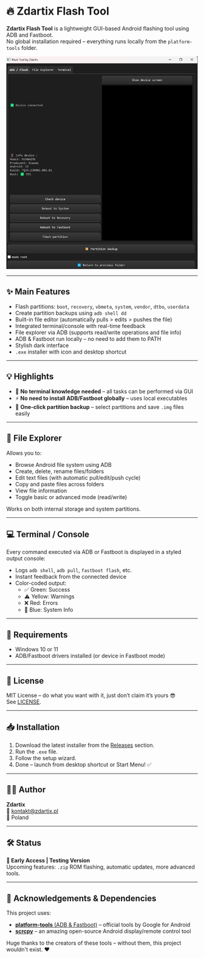 # 🔥 Zdartix Flash Tool

**Zdartix Flash Tool** is a lightweight GUI-based Android flashing tool using ADB and Fastboot.  
No global installation required – everything runs locally from the `platform-tools` folder.

![screenshot](docs/screenshot.png)

---

## ✨ Main Features

- Flash partitions: `boot`, `recovery`, `vbmeta`, `system`, `vendor`, `dtbo`, `userdata`
- Create partition backups using `adb shell dd`
- Built-in file editor (automatically pulls > edits > pushes the file)
- Integrated terminal/console with real-time feedback
- File explorer via ADB (supports read/write operations and file info)
- ADB & Fastboot run locally – no need to add them to PATH
- Stylish dark interface
- `.exe` installer with icon and desktop shortcut

---

## 💡 Highlights

- 🧠 **No terminal knowledge needed** – all tasks can be performed via GUI
- ⚡ **No need to install ADB/Fastboot globally** – uses local executables
- 💾 **One-click partition backup** – select partitions and save `.img` files easily

---

## 🧭 File Explorer

Allows you to:

- Browse Android file system using ADB
- Create, delete, rename files/folders
- Edit text files (with automatic pull/edit/push cycle)
- Copy and paste files across folders
- View file information
- Toggle basic or advanced mode (read/write)

Works on both internal storage and system partitions.

---

## 💻 Terminal / Console

Every command executed via ADB or Fastboot is displayed in a styled output console:

- Logs `adb shell`, `adb pull`, `fastboot flash`, etc.
- Instant feedback from the connected device
- Color-coded output:
  - ✅ Green: Success
  - ⚠️ Yellow: Warnings
  - ❌ Red: Errors
  - 📘 Blue: System Info

---

## 🚀 Requirements

- Windows 10 or 11
- ADB/Fastboot drivers installed (or device in Fastboot mode)

---

## 📄 License

MIT License – do what you want with it, just don’t claim it’s yours 😎  
See [LICENSE](LICENSE).

---

## 📥 Installation

1. Download the latest installer from the [Releases](https://github.com/Zdartix/Zdartix-Flash-Tool/releases) section.
2. Run the `.exe` file.
3. Follow the setup wizard.
4. Done – launch from desktop shortcut or Start Menu! ✅

---

## 👨‍💻 Author

**Zdartix**  
📧 kontakt@zdartix.pl  
📍 Poland

---

## 🛠️ Status

**🧪 Early Access | Testing Version**  
Upcoming features: `.zip` ROM flashing, automatic updates, more advanced tools.

---

## 🙏 Acknowledgements & Dependencies

This project uses:

- [**platform-tools** (ADB & Fastboot)](https://developer.android.com/studio/releases/platform-tools) – official tools by Google for Android
- [**scrcpy**](https://github.com/Genymobile/scrcpy) – an amazing open-source Android display/remote control tool

Huge thanks to the creators of these tools – without them, this project wouldn't exist. ❤️

